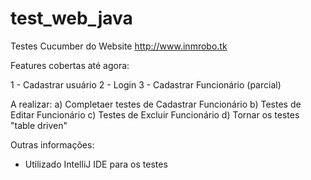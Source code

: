 # test_web_java

Testes Cucumber do Website http://www.inmrobo.tk

Features cobertas até agora:

1 - Cadastrar usuário
2 - Login
3 - Cadastrar Funcionário (parcial)

A realizar:
a) Completaer testes de Cadastrar Funcionário
b) Testes de Editar Funcionário
c) Testes de Excluir Funcionário
d) Tornar os testes "table driven"

Outras informações:
- Utilizado IntelliJ IDE para os testes
 
